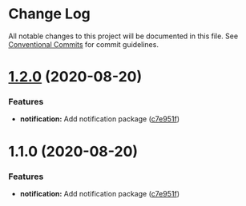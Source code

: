 # Change Log

All notable changes to this project will be documented in this file.
See [Conventional Commits](https://conventionalcommits.org) for commit guidelines.

# [1.2.0](https://github.com/matt-dunn/packages/compare/@matt-dunn/notification@1.1.0...@matt-dunn/notification@1.2.0) (2020-08-20)


### Features

* **notification:** Add notification package ([c7e951f](https://github.com/matt-dunn/packages/commit/c7e951f91e4ca15c1f386a6a778c9d2e19d0190a))





# 1.1.0 (2020-08-20)


### Features

* **notification:** Add notification package ([c7e951f](https://github.com/matt-dunn/packages/commit/c7e951f91e4ca15c1f386a6a778c9d2e19d0190a))
